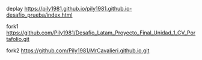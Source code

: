 deplay https://pily1981.github.io/pily1981.github.io-desafio_prueba/index.html

fork1 https://github.com/Pily1981/Desafio_Latam_Proyecto_Final_Unidad_1_CV_Portafolio.git

fork2 https://github.com/Pily1981/MrCavalieri.github.io.git
